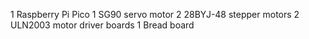 1 Raspberry Pi Pico
1 SG90 servo motor
2 28BYJ-48 stepper motors
2 ULN2003 motor driver boards
1 Bread board
